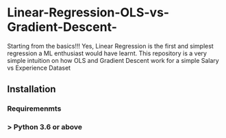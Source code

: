# Linear-Regression-OLS-vs-Gradient-Descent-
Starting from the basics!!! Yes, Linear Regression is the first and simplest regression a ML enthusiast would have learnt. This repository is a very simple intuition on how OLS and Gradient Descent work for a simple Salary vs Experience Dataset

## Installation

### Requiremenmts
### > Python 3.6 or above



